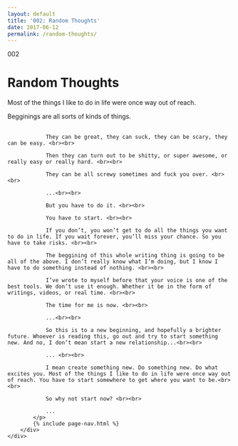 ```yaml
---
layout: default
title: '002: Random Thoughts'
date: 2017-06-12
permalink: /random-thoughts/
---
```


<div id="random-thoughts">
	<div class="container writing">
		<div class="left">
			<span>002</span>
			<h1>Random Thoughts</h1>
			<p>Most of the things I like to do in life were once way out of reach.&lrm;</p>
		</div>
		<div class="right">
			<p>
				Begginings are all sorts of kinds of things. <br><br>

				They can be great, they can suck, they can be scary, they can be easy. <br><br>

				Then they can turn out to be shitty, or super awesome, or really easy or really hard. <br><br>

				They can be all screwy sometimes and fuck you over. <br><br>

				...<br><br>

				But you have to do it. <br><br>

				You have to start. <br><br>

				If you don’t, you won’t get to do all the things you want to do in life. If you wait forever, you’ll miss your chance. So you have to take risks. <br><br>

				The beggining of this whole writing thing is going to be all of the above. I don’t really know what I’m doing, but I know I have to do something instead of nothing. <br><br>

				I’ve wrote to myself before that your voice is one of the best tools. We don’t use it enough. Whether it be in the form of writings, videos, or real time. <br><br>

				The time for me is now. <br><br>

				...<br><br>

				So this is to a new beginning, and hopefully a brighter future. Whoever is reading this, go out and try to start something new. And no, I don’t mean start a new relationship...<br><br>

				... <br><br>

				I mean create something new. Do something new. Do what excites you. Most of the things I like to do in life were once way out of reach. You have to start somewhere to get where you want to be.<br><br>

				So why not start now? <br><br>

				...
			</p>
			{% include page-nav.html %}
		</div>
	</div>
</div>